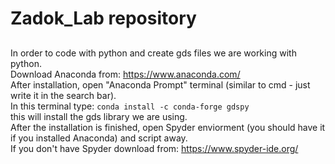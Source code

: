 # Zadok_Lab repository  
## 

In order to code with python and create gds files we are working with python.  
Download Anaconda from: https://www.anaconda.com/  
After installation, open "Anaconda Prompt" terminal (similar to cmd - just write it in the search bar).  
In this terminal type: `conda install -c conda-forge gdspy`  
this will install the gds library we are using.  
After the installation is finished, open Spyder enviorment (you should have it if you installed Anaconda) and script away.  
If you don't have Spyder download from: https://www.spyder-ide.org/  
